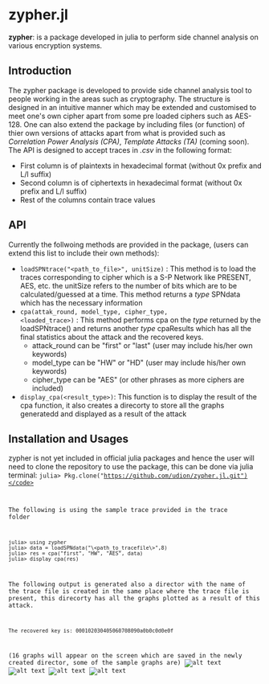 # zypher.jl
**zypher**: is a package developed in julia to perform side channel analysis on various encryption systems.

## Introduction
The zypher package is developed to provide side channel analysis tool to people working in the areas such as cryptography.
The structure is designed in an intuitive manner which may be extended and customised to meet one's own cipher apart from some pre loaded ciphers such as AES-128. One can also extend the package by including files (or function) of thier own versions of attacks apart from what is provided such as *Correlation Power Analysis (CPA)*, *Template Attacks (TA)* (coming soon). The API is designed to accept traces in *.csv* in the  following format: <br>
* First column is of plaintexts in hexadecimal format (without 0x prefix and L/l suffix)
* Second column is of ciphertexts in hexadecimal format (without 0x prefix and L/l suffix)
* Rest of the columns contain trace values

## API
Currently the follwoing methods are provided in the package, (users can extend this list to include their own methods):
* <code>loadSPNtrace("\<path_to_file\>", unitSize)</code> : This method is to load the traces corresponding to cipher which is a S-P Network like PRESENT, AES, etc. the unitSize refers to the number of bits which are to be calculated/guessed at a time. This method returns a *type* SPNdata which has the necessary information
* <code>cpa(attak_round, model_type, cipher_type, \<loaded_trace\>)</code> : This method performs cpa on the *type* returned by the loadSPNtrace() and returns another *type* cpaResults which has all the final statistics about the attack and the recovered keys.
  * attack_round can be "first" or "last" (user may include his/her own keywords)
  * model_type can be "HW" or "HD" (user may include his/her own keywords)
  * cipher_type can be "AES" (or other phrases as more ciphers are included)
* <code>display_cpa(\<result_type\>)</code>: This function is to display the result of the cpa function, it also creates a direcorty to store all the graphs generatedd and displayed as a result of the attack

## Installation and Usages
zypher is not yet included in official julia packages and hence the user will need to clone the repository to use the package, this can be done via julia terminal:
<code>julia> Pkg.clone("https://github.com/udion/zypher.jl.git")</code>

The following is using the sample trace provided in the trace folder
```
julia> using zypher
julia> data = loadSPNdata("\<path_to_tracefile\>",8)
julia> res = cpa("first", "HW", "AES", data)
julia> display_cpa(res)
```
The following output is generated also a director with the name of the trace file is created in the same place where the trace file is present, this direcorty has all the graphs plotted as a result of this attack.
```
The recovered key is: 000102030405060708090a0b0c0d0e0f
```
(16 graphs will appear on the screen which are saved in the newly created director, some of the sample graphs are)
![alt text](https://github.com/udion/zypher.jl/blob/master/images/max_cc_keyvals_for_byte7.png)
![alt text](https://github.com/udion/zypher.jl/blob/master/images/max_cc_keyvals_for_byte9.png)
![alt text](https://github.com/udion/zypher.jl/blob/master/images/max_cc_keyvals_for_byte13.png)
![alt text](https://github.com/udion/zypher.jl/blob/master/images/max_cc_keyvals_for_byte16.png)



